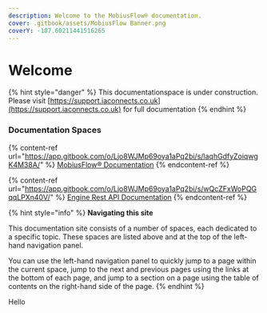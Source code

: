 ```yaml
---
description: Welcome to the MobiusFlow® documentation.
cover: .gitbook/assets/MobiusFlow Banner.png
coverY: -107.60211441516265
---
```


# Welcome

{% hint style="danger" %}
This documentationspace is under construction. Please visit [https://support.iaconnects.co.uk](https://support.iaconnects.co.uk) for full documentation
{% endhint %}

### Documentation Spaces

{% content-ref url="https://app.gitbook.com/o/Ljo8WJMp69oya1aPq2bi/s/laqhGdfyZoiqwgK4M38A/" %}
[MobiusFlow® Documentation](https://app.gitbook.com/o/Ljo8WJMp69oya1aPq2bi/s/laqhGdfyZoiqwgK4M38A/)
{% endcontent-ref %}

{% content-ref url="https://app.gitbook.com/o/Ljo8WJMp69oya1aPq2bi/s/wQcZFxWoPQGqqLPXn40V/" %}
[Engine Rest API Documentation](https://app.gitbook.com/o/Ljo8WJMp69oya1aPq2bi/s/wQcZFxWoPQGqqLPXn40V/)
{% endcontent-ref %}

{% hint style="info" %}
**Navigating this site**

This documentation site consists of a number of spaces, each dedicated to a specific topic. These spaces are listed above and at the top of the left-hand navigation panel.

You can use the left-hand navigation panel to quickly jump to a page within the current space, jump to the next and previous pages using the links at the bottom of each page, and jump to a section on a page using the table of contents on the right-hand side of the page.
{% endhint %}

Hello
